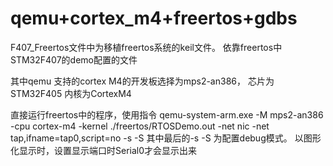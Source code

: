 # qemu+cortex_m4+freertos+gdbs

F407_Freertos文件中为移植freertos系统的keil文件。
依靠freertos中STM32F407的demo配置的文件

其中qemu 支持的cortex M4的开发板选择为mps2-an386，
芯片为STM32F405 内核为CortexM4

直接运行freertos中的程序，使用指令
qemu-system-arm.exe -M mps2-an386  -cpu cortex-m4  -kernel ./freertos/RTOSDemo.out   -net nic -net tap,ifname=tap0,script=no  -s -S
其中最后的-s -S 为配置debug模式。
以图形化显示时，设置显示端口时Serial0才会显示出来
